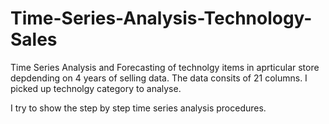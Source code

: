 # Time-Series-Analysis-Technology-Sales

Time Series Analysis and Forecasting of technolgy items in aprticular store depdending on 4 years of selling data.
The data  consits of 21 columns. I picked up technolgy category to analyse. 

I try to show the step by step time series analysis procedures.
